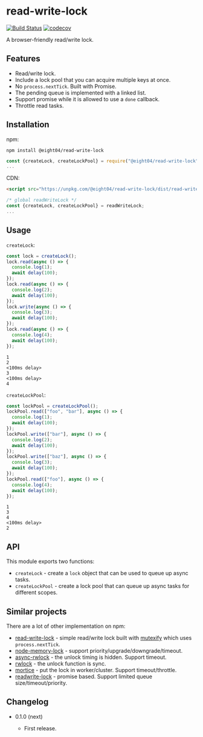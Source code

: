 read-write-lock
===============

[![Build Status](https://travis-ci.com/eight04/read-write-lock.svg?branch=master)](https://travis-ci.com/eight04/read-write-lock)
[![codecov](https://codecov.io/gh/eight04/read-write-lock/branch/master/graph/badge.svg)](https://codecov.io/gh/eight04/read-write-lock)

A browser-friendly read/write lock.

Features
--------

* Read/write lock.
* Include a lock pool that you can acquire multiple keys at once.
* No `process.nextTick`. Built with Promise.
* The pending queue is implemented with a linked list.
* Support promise while it is allowed to use a `done` callback.
* Throttle read tasks.

Installation
------------

npm:

```
npm install @eight04/read-write-lock
```
```js
const {createLock, createLockPool} = require("@eight04/read-write-lock");
...
```

CDN:

```html
<script src="https://unpkg.com/@eight04/read-write-lock/dist/read-write-lock.min.js"></script>
```
```js
/* global readWriteLock */
const {createLock, createLockPool} = readWriteLock;
...
```

Usage
-----

`createLock`:

```js
const lock = createLock();
lock.read(async () => {
  console.log(1);
  await delay(100);
});
lock.read(async () => {
  console.log(2);
  await delay(100);
});
lock.write(async () => {
  console.log(3);
  await delay(100);
});
lock.read(async () => {
  console.log(4);
  await delay(100);
});
```
```
1
2
<100ms delay>
3
<100ms delay>
4
```

`createLockPool`:

```js
const lockPool = createLockPool();
lockPool.read(["foo", "bar"], async () => {
  console.log(1);
  await delay(100);
});
lockPool.write(["bar"], async () => {
  console.log(2);
  await delay(100);
});
lockPool.write(["baz"], async () => {
  console.log(3);
  await delay(100);
});
lockPool.read(["foo"], async () => {
  console.log(4);
  await delay(100);
});
```

```
1
3
4
<100ms delay>
2
```

API
----

This module exports two functions:

* `createLock` - create a `lock` object that can be used to queue up async tasks.
* `createLockPool` - create a lock pool that can queue up async tasks for different scopes.

Similar projects
----------------

There are a lot of other implementation on npm:

* [read-write-lock](https://github.com/TehShrike/read-write-lock) - simple read/write lock built with [mutexify](https://www.npmjs.com/package/mutexify) which uses `process.nextTick`.
* [node-memory-lock](https://github.com/danielgindi/node-memory-lock) - support priority/upgrade/downgrade/timeout.
* [async-rwlock](https://github.com/mvisat/async-rwlock) - the unlock timing is hidden. Support timeout.
* [rwlock](https://github.com/71104/rwlock) - the unlock function is sync.
* [mortice](https://github.com/achingbrain/mortice) - put the lock in worker/cluster. Support timeout/throttle.
* [readwrite-lock](https://github.com/dataserve/readwrite-lock) - promise based. Support limited queue size/timeout/priority.

Changelog
---------

* 0.1.0 (next)

  - First release.
